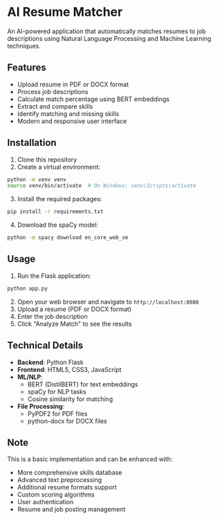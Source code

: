# AI Resume Matcher

An AI-powered application that automatically matches resumes to job descriptions using Natural Language Processing and Machine Learning techniques.

## Features

- Upload resume in PDF or DOCX format
- Process job descriptions
- Calculate match percentage using BERT embeddings
- Extract and compare skills
- Identify matching and missing skills
- Modern and responsive user interface

## Installation

1. Clone this repository
2. Create a virtual environment:
```bash
python -m venv venv
source venv/bin/activate  # On Windows: venv\Scripts\activate
```

3. Install the required packages:
```bash
pip install -r requirements.txt
```

4. Download the spaCy model:
```bash
python -m spacy download en_core_web_sm
```

## Usage

1. Run the Flask application:
```bash
python app.py
```

2. Open your web browser and navigate to `http://localhost:8080`
3. Upload a resume (PDF or DOCX format)
4. Enter the job description
5. Click "Analyze Match" to see the results

## Technical Details

- **Backend**: Python Flask
- **Frontend**: HTML5, CSS3, JavaScript
- **ML/NLP**: 
  - BERT (DistilBERT) for text embeddings
  - spaCy for NLP tasks
  - Cosine similarity for matching
- **File Processing**: 
  - PyPDF2 for PDF files
  - python-docx for DOCX files

## Note

This is a basic implementation and can be enhanced with:
- More comprehensive skills database
- Advanced text preprocessing
- Additional resume formats support
- Custom scoring algorithms
- User authentication
- Resume and job posting management
